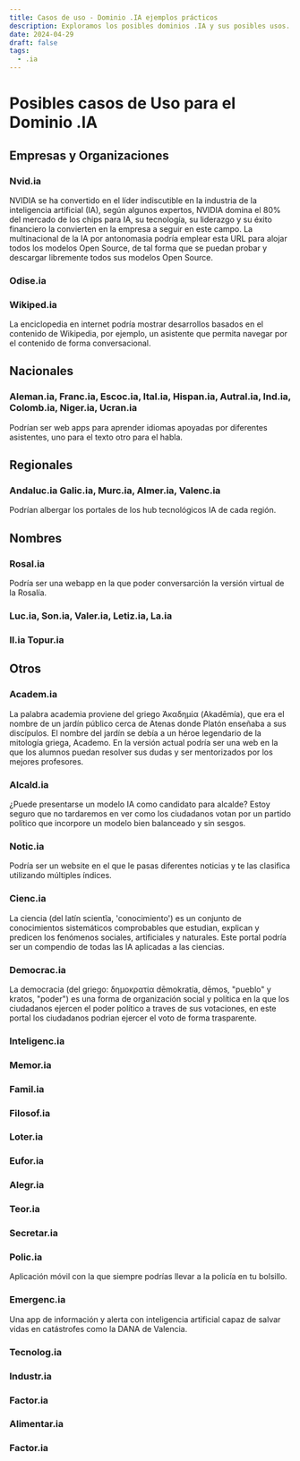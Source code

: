 ```yaml
---
title: Casos de uso - Dominio .IA ejemplos prácticos
description: Exploramos los posibles dominios .IA y sus posibles usos.
date: 2024-04-29
draft: false
tags:
  - .ia
---
```


# Posibles casos de Uso para el Dominio .IA

## Empresas y Organizaciones

### Nvid.ia

NVIDIA se ha convertido en el líder indiscutible en la industria de la inteligencia artificial (IA), según algunos expertos, NVIDIA domina el 80% del mercado de los chips para IA, su tecnología, su liderazgo y su éxito financiero la convierten en la empresa a seguir en este campo. La multinacional de la IA por antonomasia podría emplear esta URL para alojar todos los modelos Open Source, de tal forma que se puedan probar y descargar libremente todos sus modelos Open Source.

### Odise.ia

### Wikiped.ia

La enciclopedia en internet podría mostrar desarrollos basados en el contenido de Wikipedia, por ejemplo, un asistente que permita navegar por el contenido de forma conversacional.

## Nacionales

### Aleman.ia, Franc.ia, Escoc.ia, Ital.ia, Hispan.ia, Autral.ia, Ind.ia, Colomb.ia, Niger.ia, Ucran.ia

Podrían ser web apps para aprender idiomas apoyadas por diferentes asistentes, uno para el texto otro para el habla.

## Regionales

### Andaluc.ia Galic.ia, Murc.ia, Almer.ia, Valenc.ia

Podrían albergar los portales de los hub tecnológicos IA de cada región.

## Nombres

### Rosal.ia

Podría ser una webapp en la que poder conversarción la versión virtual de la Rosalía.

### Luc.ia, Son.ia, Valer.ia, Letiz.ia, La.ia

### Il.ia Topur.ia

## Otros

### Academ.ia

La palabra academia proviene del griego Ἀκαδημία (Akadēmía), que era el nombre de un jardín público cerca de Atenas donde Platón enseñaba a sus discípulos. El nombre del jardín se debía a un héroe legendario de la mitología griega, Academo. En la versión actual podría ser una web en la que los alumnos puedan resolver sus dudas y ser mentorizados por los mejores profesores.

### Alcald.ia

¿Puede presentarse un modelo IA como candidato para alcalde? Estoy seguro que no tardaremos en ver como los ciudadanos votan por un partido político que incorpore un modelo bien balanceado y sin sesgos.

### Notic.ia

Podría ser un website en el que le pasas diferentes noticias y te las clasifica utilizando múltiples índices.

### Cienc.ia

La ciencia (del latín scientĭa, 'conocimiento') es un conjunto de conocimientos sistemáticos comprobables que estudian, explican y predicen los fenómenos sociales, artificiales y naturales. Este portal podría ser un compendio de todas las IA aplicadas a las ciencias.

### Democrac.ia

La democracia (del griego: δημοκρατία dēmokratía, dēmos, "pueblo" y kratos, "poder") es una forma de organización social y política en la que los ciudadanos ejercen el poder político a traves de sus votaciones, en este portal los ciudadanos podrian ejercer el voto de forma trasparente.

### Inteligenc.ia

### Memor.ia

### Famil.ia

### Filosof.ia

### Loter.ia

### Eufor.ia

### Alegr.ia

### Teor.ia

### Secretar.ia

### Polic.ia

Aplicación móvil con la que siempre podrías llevar a la policía en tu bolsillo.

### Emergenc.ia

Una app de información y alerta con inteligencia artificial capaz de salvar vidas en catástrofes como la DANA de Valencia.

### Tecnolog.ia

### Industr.ia

### Factor.ia

### Alimentar.ia

### Factor.ia
